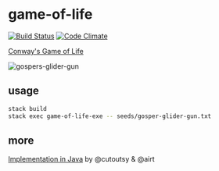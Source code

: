 # game-of-life

[![Build Status][build-badge]][build-status]
[![Code Climate][codeclimate-badge]][codeclimate-status]

[Conway's Game of Life](https://en.wikipedia.org/wiki/Conway's_Game_of_Life)

![gospers-glider-gun](https://upload.wikimedia.org/wikipedia/commons/e/e5/Gospers_glider_gun.gif)

## usage

```sh
stack build
stack exec game-of-life-exe -- seeds/gosper-glider-gun.txt
```

## more

[Implementation in Java](https://github.com/airt/game-of-life/tree/java) by @cutoutsy & @airt

[build-badge]: https://img.shields.io/travis/airt/game-of-life.svg
[build-status]: https://travis-ci.org/airt/game-of-life
[codeclimate-badge]: https://img.shields.io/codeclimate/github/airt/game-of-life.svg
[codeclimate-status]: https://codeclimate.com/github/airt/game-of-life
